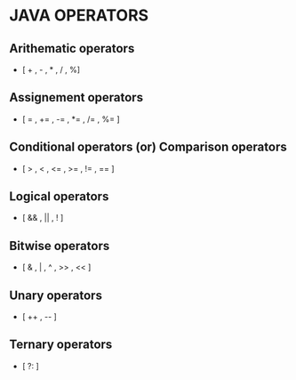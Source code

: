 # JAVA OPERATORS

## Arithematic operators
- [ + , - , * , / , %]
## Assignement operators
- [ = , += , -= , *= , /= , %= ]
## Conditional operators (or) Comparison operators
- [ > , < , <= , >= , != , == ]
## Logical operators
- [ && , || , ! ]
## Bitwise operators
- [ & , | , ^ , >> , << ]
## Unary operators 
- [ ++ , -- ]
## Ternary operators
- [ ?: ]